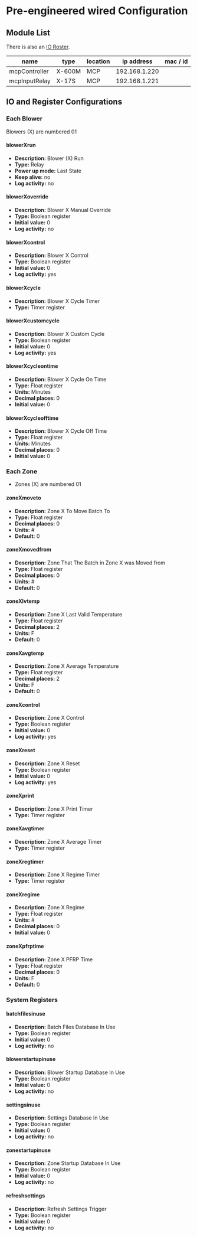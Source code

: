 # Pre-engineered wired Configuration




## Module List

There is also an [IO Roster][io-roster].

[io-roster]: IO_ROSTER.md

name               | type         | location | ip address    | mac / id
------------------ | ------------ | -------- | ------------- | -----------------
mcpController      | X-600M       | MCP      | 192.168.1.220 |
mcpInputRelay      | X-17S        | MCP      | 192.168.1.221 |

## IO and Register Configurations

### Each Blower

Blowers (X) are numbered 01

#### blowerXrun

- **Description:** Blower (X) Run
- **Type:** Relay
- **Power up mode:** Last State
- **Keep alive:** no
- **Log activity:** no

#### blowerXoverride

- **Description:** Blower X Manual Override
- **Type:** Boolean register
- **Initial value:** 0
- **Log activity:** no

#### blowerXcontrol

- **Description:** Blower X Control
- **Type:** Boolean register
- **Initial value:** 0
- **Log activity:** yes

#### blowerXcycle

- **Description:** Blower X Cycle Timer
- **Type:** Timer register

#### blowerXcustomcycle

- **Description:** Blower X Custom Cycle
- **Type:** Boolean register
- **Initial value:** 0
- **Log activity:** yes

#### blowerXcycleontime

- **Description:** Blower X Cycle On Time
- **Type:** Float register
- **Units:** Minutes
- **Decimal places:** 0
- **Initial value:** 0

#### blowerXcycleofftime

- **Description:** Blower X Cycle Off Time
- **Type:** Float register
- **Units:** Minutes
- **Decimal places:** 0
- **Initial value:** 0

### Each Zone

- Zones (X) are numbered 01

#### zoneXmoveto

- **Description:** Zone X To Move Batch To
- **Type:** Float register
- **Decimal places:** 0
- **Units:** #
- **Default:** 0

#### zoneXmovedfrom

- **Description:** Zone That The Batch in Zone X was Moved from
- **Type:** Float register
- **Decimal places:** 0
- **Units:** #
- **Default:** 0

#### zoneXlvtemp

- **Description:** Zone X Last Valid Temperature
- **Type:** Float register
- **Decimal places:** 2
- **Units:** F
- **Default:** 0

#### zoneXavgtemp

- **Description:** Zone X Average Temperature
- **Type:** Float register
- **Decimal places:** 2
- **Units:** F
- **Default:** 0

#### zoneXcontrol

- **Description:** Zone X Control
- **Type:** Boolean register
- **Initial value:** 0
- **Log activity:** yes

#### zoneXreset

- **Description:** Zone X Reset
- **Type:** Boolean register
- **Initial value:** 0
- **Log activity:** yes

#### zoneXprint

- **Description:** Zone X Print Timer
- **Type:** Timer register

#### zoneXavgtimer

- **Description:** Zone X Average Timer
- **Type:** Timer register

#### zoneXregtimer

- **Description:** Zone X Regime Timer
- **Type:** Timer register

#### zoneXregime

- **Description:** Zone X Regime
- **Type:** Float register
- **Units:** #
- **Decimal places:** 0
- **Initial value:** 0

#### zoneXpfrptime

- **Description:** Zone X PFRP Time
- **Type:** Float register
- **Decimal places:** 0
- **Units:** F
- **Default:** 0

### System Registers

#### batchfilesinuse

- **Description:** Batch Files Database In Use
- **Type:** Boolean register
- **Initial value:** 0
- **Log activity:** no

#### blowerstartupinuse

- **Description:** Blower Startup Database In Use
- **Type:** Boolean register
- **Initial value:** 0
- **Log activity:** no

#### settingsinuse

- **Description:** Settings Database In Use
- **Type:** Boolean register
- **Initial value:** 0
- **Log activity:** no

#### zonestartupinuse

- **Description:** Zone Startup Database In Use
- **Type:** Boolean register
- **Initial value:** 0
- **Log activity:** no

#### refreshsettings

- **Description:** Refresh Settings Trigger
- **Type:** Boolean register
- **Initial value:** 0
- **Log activity:** no
